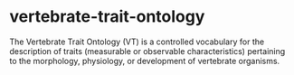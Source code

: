 # vertebrate-trait-ontology

The Vertebrate Trait Ontology (VT) is a controlled vocabulary for the description of traits (measurable or observable characteristics) pertaining to the morphology, physiology, or development of vertebrate organisms. 
